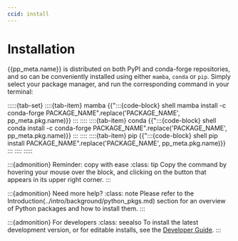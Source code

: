 ```yaml
---
ccid: install
---
```


# Installation

{{pp_meta.name}} is distributed on both PyPI and conda-forge repositories,
and so can be conveniently installed using either `mamba`, `conda` or `pip`.
Simply select your package manager, and run the corresponding command in your terminal:

:::::{tab-set}
::::{tab-item} mamba
{{":::{code-block} shell
mamba install -c conda-forge PACKAGE_NAME".replace('PACKAGE_NAME', pp_meta.pkg.name)}}
:::
::::
::::{tab-item} conda
{{":::{code-block} shell
conda install -c conda-forge PACKAGE_NAME".replace('PACKAGE_NAME', pp_meta.pkg.name)}}
:::
::::
::::{tab-item} pip
{{":::{code-block} shell
pip install PACKAGE_NAME".replace('PACKAGE_NAME', pp_meta.pkg.name)}}
:::
::::
:::::

:::{admonition} Reminder: copy with ease
:class: tip
Copy the command by hovering your mouse over the block, and clicking on the button
that appears in its upper right corner.
:::

:::{admonition} Need more help?
:class: note
Please refer to the Introduction(../intro/background/python_pkgs.md)
section for an overview of Python packages and how to install them.
:::

:::{admonition} For developers
:class: seealso
To install the latest development version, or for editable installs,
see the [Developer Guide](../../contribute/index.md).
:::
